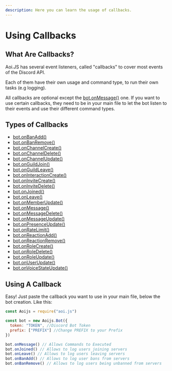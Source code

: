 ```yaml
---
description: Here you can learn the usage of callbacks.
---
```


# Using Callbacks

## What Are Callbacks?

Aoi.JS has several event listeners, called "callbacks" to cover most events of the Discord API.

Each of them have their own usage and command type, to run their own tasks \(e.g logging\).

All callbacks are optional except the [bot.onMessage\(\)](../../callbacks/bot.onmessage.md) one. If you want to use certain callbacks, they need to be in your main file to let the bot listen to their events and use their different command types.

## Types of Callbacks

* [bot.onBanAdd\(\) ](../../callbacks/bot.onbanadd.md)
* [bot.onBanRemove\(\)](../../callbacks/bot.onbanremove.md)
* [bot.onChannelCreate\(\) ](../../callbacks/bot.onchannelcreate.md)
* [bot.onChannelDelete\(\)](../../callbacks/bot.onchanneldelete.md)
* [bot.onChannelUpdate\(\) ](../../callbacks/bot.onchannelupdate.md)
* [bot.onGuildJoin\(\) ](../../callbacks/bot.onguildadd.md)
* [bot.onGuildLeave\(\)](../../callbacks/bot.onguildleave.md)
* [bot.onInteractionCreate\(\)](../advanced-guides/slash-commands.md)
* [bot.onInviteCreate\(\) ](../../callbacks/bot.oninvitecreate.md)
* [bot.onInviteDelete\(\)](../../callbacks/bot.oninvitedelete.md)
* [bot.onJoined\(\) ](../../callbacks/bot.onjoined.md)
* [bot.onLeave\(\) ](../../callbacks/bot.onleave.md)
* [bot.onMemberUpdate\(\)](../../callbacks/bot.onmemberupdate.md)
* [bot.onMessage\(\)](../../callbacks/bot.onmessage.md)
* [bot.onMessageDelete\(\)](../../callbacks/bot.onmessagedelete.md)
* [bot.onMessageUpdate\(\)](../../callbacks/bot.onmessageupdate.md)
* [bot.onPresenceUpdate\(\) ](../../callbacks/bot.onpresenceupdate.md)
* [bot.onRateLimit\(\)](../../callbacks/bot.onratelimit.md)
* [bot.onReactionAdd\(\)](../../callbacks/bot.onreactionadd.md)
* [bot.onReactionRemove\(\)](../../callbacks/bot.onreactionremove.md)
* [bot.onRoleCreate\(\) ](../../callbacks/bot.onrolecreate.md)
* [bot.onRoleDelete\(\) ](../../callbacks/bot.onroledelete.md)
* [bot.onRoleUpdate\(\) ](../../callbacks/bot.onroleupdate.md)
* [bot.onUserUpdate\(\) ](../../callbacks/bot.onuserupdate.md)
* [bot.onVoiceStateUpdate\(\) ](../../callbacks/bot.onvoicestateupdate.md)

## Using A Callback

Easy! Just paste the callback you want to use in your main file, below the bot creation. Like this:

```javascript
const Aoijs = require("aoi.js")

const bot = new Aoijs.Bot({
  token: "TOKEN", //Discord Bot Token
  prefix: ["PREFIX"] //Change PREFIX to your Prefix
})

bot.onMessage() // Allows Commands to Executed
bot.onJoined() // Allows to log users joining servers
bot.onLeave() // Allows to log users leaving servers
bot.onBanAdd() // Allows to log user bans from servers
bot.onBanRemove() // Allows to log users being unbanned from servers
```

